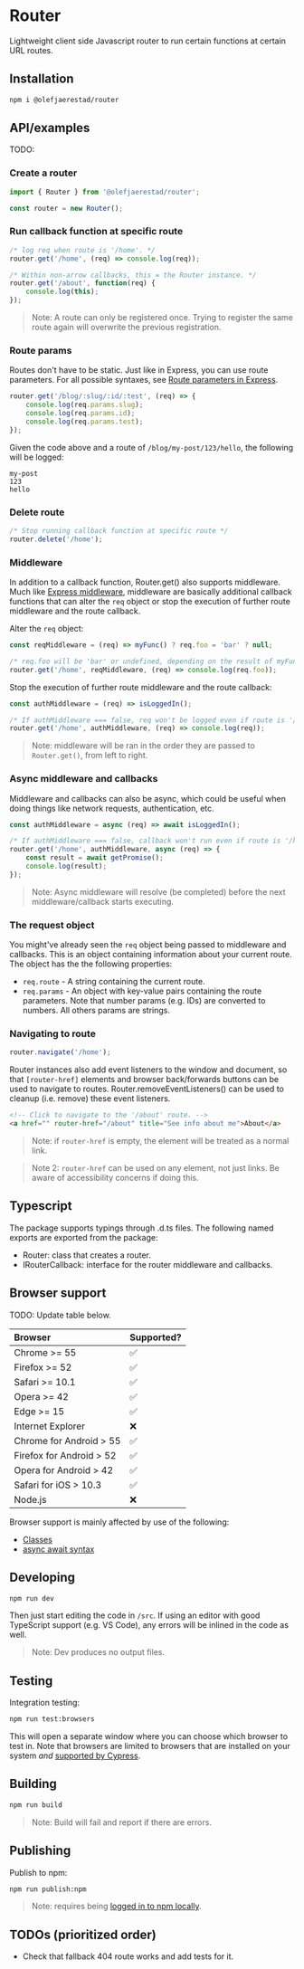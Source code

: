 # Router
Lightweight client side Javascript router to run certain functions at certain URL routes.

## Installation
```bash
npm i @olefjaerestad/router
```

## API/examples
TODO:

### Create a router
```javascript
import { Router } from '@olefjaerestad/router';

const router = new Router();
```

### Run callback function at specific route
```javascript
/* log req when route is '/home'. */
router.get('/home', (req) => console.log(req));

/* Within non-arrow callbacks, this = the Router instance. */
router.get('/about', function(req) {
	console.log(this);
});
```

> Note: A route can only be registered once. Trying to register the same route again will overwrite the previous registration.

### Route params
Routes don't have to be static. Just like in Express, you can use route parameters. For all possible syntaxes, see [Route parameters in Express](https://expressjs.com/tr/guide/routing.html#route-parameters).

```javascript
router.get('/blog/:slug/:id/:test', (req) => {
	console.log(req.params.slug);
	console.log(req.params.id);
	console.log(req.params.test);
});
```

Given the code above and a route of `/blog/my-post/123/hello`, the following will be logged:

```
my-post
123
hello
```

### Delete route
```javascript
/* Stop running callback function at specific route */
router.delete('/home');
```

### Middleware
In addition to a callback function, Router.get() also supports middleware. Much like [Express middleware](https://expressjs.com/en/guide/using-middleware.html), middleware are basically additional callback functions that can alter the `req` object or stop the execution of further route middleware and the route callback.

Alter the `req` object:
```javascript
const reqMiddleware = (req) => myFunc() ? req.foo = 'bar' ? null;

/* req.foo will be 'bar' or undefined, depending on the result of myFunc(). */
router.get('/home', reqMiddleware, (req) => console.log(req.foo));
```

Stop the execution of further route middleware and the route callback:
```javascript
const authMiddleware = (req) => isLoggedIn();

/* If authMiddleware === false, req won't be logged even if route is '/home'. */
router.get('/home', authMiddleware, (req) => console.log(req));
```

> Note: middleware will be ran in the order they are passed to `Router.get()`, from left to right.

### Async middleware and callbacks
Middleware and callbacks can also be async, which could be useful when doing things like network requests, authentication, etc.

```javascript
const authMiddleware = async (req) => await isLoggedIn();

/* If authMiddleware === false, callback won't run even if route is '/home'. */
router.get('/home', authMiddleware, async (req) => {
	const result = await getPromise();
	console.log(result);
});
```

> Note: Async middleware will resolve (be completed) before the next middleware/callback starts executing.

### The request object
You might've already seen the `req` object being passed to middleware and callbacks. This is an object containing information about your current route. The object has the the following properties:
- `req.route` - A string containing the current route.
- `req.params` - An object with key-value pairs containing the route parameters. Note that number params (e.g. IDs) are converted to numbers. All others params are strings.

### Navigating to route
```javascript
router.navigate('/home');
```

Router instances also add event listeners to the window and document, so that `[router-href]` elements and browser back/forwards buttons can be used to navigate to routes. Router.removeEventListeners() can be used to cleanup (i.e. remove) these event listeners.

```html
<!-- Click to navigate to the '/about' route. -->
<a href="" router-href="/about" title="See info about me">About</a>
```

> Note: if `router-href` is empty, the element will be treated as a normal link.

> Note 2: `router-href` can be used on any element, not just links. Be aware of accessibility concerns if doing this.

## Typescript
The package supports typings through .d.ts files. The following named exports are exported from the package:
- Router: class that creates a router.
- IRouterCallback: interface for the router middleware and callbacks.

## Browser support
TODO: Update table below.

| Browser                  | Supported? |
| :--                      | :--        |
| Chrome >= 55             | ✅         |
| Firefox >= 52            | ✅         |
| Safari >= 10.1           | ✅         |
| Opera >= 42              | ✅         |
| Edge >= 15               | ✅         |
| Internet Explorer        | ❌         |
| Chrome for Android > 55  | ✅         |
| Firefox for Android > 52 | ✅         |
| Opera for Android > 42   | ✅         |
| Safari for iOS > 10.3    | ✅         |
| Node.js                  | ❌         |

Browser support is mainly affected by use of the following:
- [Classes](https://developer.mozilla.org/en-US/docs/Web/JavaScript/Reference/Classes)
- [async await syntax](https://developer.mozilla.org/en-US/docs/Web/JavaScript/Reference/Statements/async_function)

## Developing
```bash
npm run dev
```

Then just start editing the code in `/src`. If using an editor with good TypeScript support (e.g. VS Code), any errors will be inlined in the code as well.

> Note: Dev produces no output files.

## Testing
Integration testing:

```bash
npm run test:browsers
```

This will open a separate window where you can choose which browser to test in. Note that browsers are limited to browsers that are installed on your system _and_ [supported by Cypress](https://docs.cypress.io/guides/guides/launching-browsers.html#Browsers).

## Building
```bash
npm run build
```

> Note: Build will fail and report if there are errors.

## Publishing
Publish to npm:

```bash
npm run publish:npm
```

> Note: requires being [logged in to npm locally](https://docs.npmjs.com/cli/adduser).

## TODOs (prioritized order)
- Check that fallback 404 route works and add tests for it.